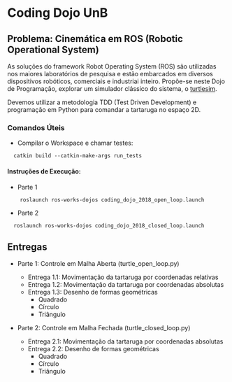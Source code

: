 # Coding Dojo UnB

## Problema: Cinemática em ROS (Robotic Operational System)

As soluções do framework Robot Operating System (ROS) são utilizadas nos maiores laboratórios de pesquisa e estão embarcados em diversos dispositivos robóticos, comerciais e industriai inteiro.
Propõe-se neste Dojo de Programação, explorar um simulador clássico do sistema, o [turtlesim](http://wiki.ros.org/turtlesim).

Devemos utilizar a metodologia TDD (Test Driven Development) e programação em Python para comandar a tartaruga no espaço 2D.

### Comandos Úteis

* Compilar o Workspace e chamar testes:
```(bash)
  catkin build --catkin-make-args run_tests
```

#### Instruções de Execução:
  * Parte 1
```(bash)
    roslaunch ros-works-dojos coding_dojo_2018_open_loop.launch
```
  * Parte 2
```(bash)  
  roslaunch ros-works-dojos coding_dojo_2018_closed_loop.launch
```

## Entregas ##
* Parte 1: Controle em Malha Aberta (turtle_open_loop.py)
  * Entrega 1.1: Movimentação da tartaruga por coordenadas relativas
  * Entrega 1.2: Movimentação da tartaruga por coordenadas absolutas
  * Entrega 1.3: Desenho de formas geométricas
    * Quadrado
    * Círculo
    * Triângulo
    
* Parte 2: Controle em Malha Fechada (turtle_closed_loop.py)
  * Entrega 2.1: Movimentação da tartaruga por coordenadas absolutas
  * Entrega 2.2: Desenho de formas geométricas
    * Quadrado
    * Círculo
    * Triângulo
